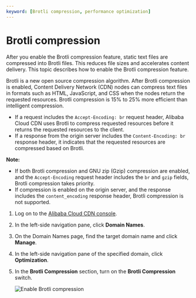 ```yaml
---
keyword: [Brotli compression, performance optimization]
---
```


# Brotli compression

After you enable the Brotli compression feature, static text files are compressed into Brotli files. This reduces file sizes and accelerates content delivery. This topic describes how to enable the Brotli compression feature.

Brotli is a new open source compression algorithm. After Brotli compression is enabled, Content Delivery Network \(CDN\) nodes can compress text files in formats such as HTML, JavaScript, and CSS when the nodes return the requested resources. Brotli compression is 15% to 25% more efficient than intelligent compression.

-   If a request includes the `Accept-Encoding: br` request header, Alibaba Cloud CDN uses Brotli to compress requested resources before it returns the requested resources to the client.
-   If a response from the origin server includes the `Content-Encoding: br` response header, it indicates that the requested resources are compressed based on Brotli.

**Note:**

-   If both Brotli compression and GNU zip \(Gzip\) compression are enabled, and the `Accept-Encoding` request header includes the `br` and `gzip` fields, Brotli compression takes priority.
-   If compression is enabled on the origin server, and the response includes the `content_encoding` response header, Brotli compression is not supported.

1.  Log on to the [Alibaba Cloud CDN console](https://cdn.console.aliyun.com).

2.  In the left-side navigation pane, click **Domain Names**.

3.  On the Domain Names page, find the target domain name and click **Manage**.

4.  In the left-side navigation pane of the specified domain, click **Optimization**.

5.  In the **Brotli Compression** section, turn on the **Brotli Compression** switch.

    ![Enable Brotli compression](https://static-aliyun-doc.oss-accelerate.aliyuncs.com/assets/img/en-US/9056219951/p48022.png)


